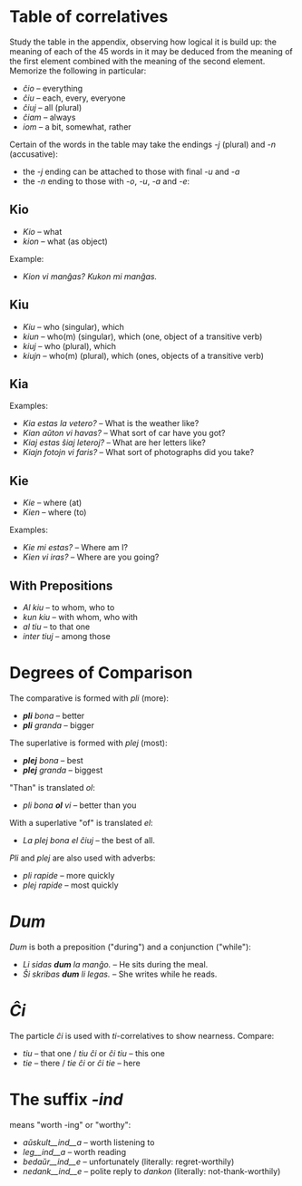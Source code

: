 # Table of correlatives

Study the table in the appendix, observing how logical it is build up: the meaning of each of the 45 words in it may be deduced from the meaning of the first element combined with the meaning of the second element. Memorize the following in particular:

- *ĉio*  – everything
- *ĉiu*  – each, every, everyone
- *ĉiuj*  – all (plural)
- *ĉiam* – always
- *iom* – a bit, somewhat, rather

Certain of the words in the table may take the endings *-j* (plural) and *-n* (accusative):

- the *-j* ending can be attached to those with final *-u* and *-a*
- the *-n* ending to those with *-o*, *-u*, *-a* and *-e*:

## Kio 

- *Kio* – what 
- *kion* – what (as object)

Example: 

- *Kion vi manĝas? Kukon mi manĝas.*

## Kiu
- *Kiu* – who (singular), which
- *kiun* – who(m) (singular), which (one, object of a transitive verb)
- *kiuj* – who (plural), which
- *kiujn* – who(m) (plural), which (ones, objects of a transitive verb)

## Kia

Examples:

- *Kia estas la vetero?* – What is the weather like?
- *Kian aŭton vi havas?* – What sort of car have you got?
- *Kiaj estas ŝiaj leteroj?* – What are her letters like?
- *Kiajn fotojn vi faris?* – What sort of photographs did you take?

## Kie

- *Kie* – where (at)
- *Kien* – where (to)

Examples:

- *Kie mi estas?* – Where am I?
- *Kien vi iras?* – Where are you going?

## With Prepositions

- *Al kiu* – to whom, who to
- *kun kiu* – with whom, who with
- *al tiu* – to that one
- *inter tiuj* – among those

# Degrees of Comparison

The comparative is formed with *pli* (more):

- *__pli__ bona* – better
- *__pli__ granda* – bigger

The superlative is formed with *plej* (most):

- *__plej__ bona* – best
- *__plej__ granda* – biggest

"Than" is translated *ol*:

- *pli bona __ol__ vi* – better than you

With a superlative "of" is translated *el*: 

- *La plej bona el ĉiuj* – the best of all.

*Pli* and *plej* are also used with adverbs:

- *pli rapide* – more quickly
- *plej rapide* – most quickly

# *Dum* 

*Dum* is both a preposition ("during") and a conjunction ("while"):

- *Li sidas __dum__ la manĝo.* – He sits during the meal.
- *Ŝi skribas __dum__ li legas.* – She writes while he reads.

# *Ĉi*

The particle *ĉi* is used with *ti*-correlatives to show nearness. Compare:

- *tiu* – that one / *tiu ĉi* or *ĉi tiu* – this one
- *tie* – there / *tie ĉi* or *ĉi tie* – here

# The suffix *-ind*

means "worth -ing" or "worthy":

- *aŭskult__ind__a* – worth listening to
- *leg__ind__a* – worth reading
- *bedaŭr__ind__e* – unfortunately (literally: regret-worthily)
- *nedank__ind__e* – polite reply to *dankon* (literally: not-thank-worthily)

 
